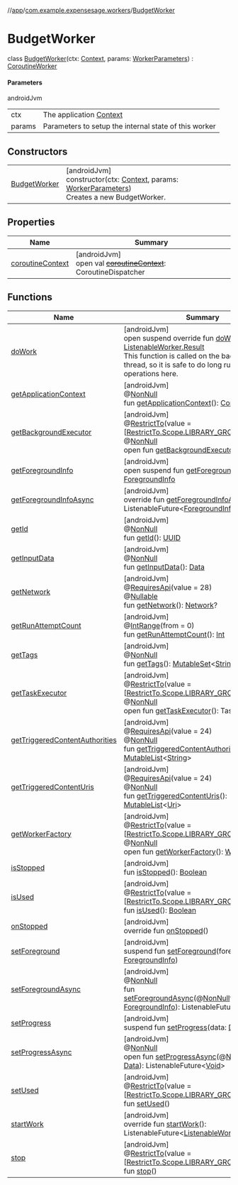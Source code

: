 //[app](../../../index.md)/[com.example.expensesage.workers](../index.md)/[BudgetWorker](index.md)

# BudgetWorker

class [BudgetWorker](index.md)(ctx: [Context](https://developer.android.com/reference/kotlin/android/content/Context.html), params: [WorkerParameters](https://developer.android.com/reference/kotlin/androidx/work/WorkerParameters.html)) : [CoroutineWorker](https://developer.android.com/reference/kotlin/androidx/work/CoroutineWorker.html)

#### Parameters

androidJvm

| | |
|---|---|
| ctx | The application [Context](https://developer.android.com/reference/kotlin/android/content/Context.html) |
| params | Parameters to setup the internal state of this worker |

## Constructors

| | |
|---|---|
| [BudgetWorker](-budget-worker.md) | [androidJvm]<br>constructor(ctx: [Context](https://developer.android.com/reference/kotlin/android/content/Context.html), params: [WorkerParameters](https://developer.android.com/reference/kotlin/androidx/work/WorkerParameters.html))<br>Creates a new BudgetWorker. |

## Properties

| Name | Summary |
|---|---|
| [coroutineContext](../-sync-worker/index.md#1269180052%2FProperties%2F-912451524) | [androidJvm]<br>open val [~~coroutineContext~~](../-sync-worker/index.md#1269180052%2FProperties%2F-912451524): CoroutineDispatcher |

## Functions

| Name | Summary |
|---|---|
| [doWork](do-work.md) | [androidJvm]<br>open suspend override fun [doWork](do-work.md)(): [ListenableWorker.Result](https://developer.android.com/reference/kotlin/androidx/work/ListenableWorker.Result.html)<br>This function is called on the background thread, so it is safe to do long running operations here. |
| [getApplicationContext](../-sync-worker/index.md#-560782721%2FFunctions%2F-912451524) | [androidJvm]<br>@[NonNull](https://developer.android.com/reference/kotlin/androidx/annotation/NonNull.html)<br>fun [getApplicationContext](../-sync-worker/index.md#-560782721%2FFunctions%2F-912451524)(): [Context](https://developer.android.com/reference/kotlin/android/content/Context.html) |
| [getBackgroundExecutor](../-sync-worker/index.md#1421258461%2FFunctions%2F-912451524) | [androidJvm]<br>@[RestrictTo](https://developer.android.com/reference/kotlin/androidx/annotation/RestrictTo.html)(value = [[RestrictTo.Scope.LIBRARY_GROUP](https://developer.android.com/reference/kotlin/androidx/annotation/RestrictTo.Scope.LIBRARY_GROUP.html)])<br>@[NonNull](https://developer.android.com/reference/kotlin/androidx/annotation/NonNull.html)<br>open fun [getBackgroundExecutor](../-sync-worker/index.md#1421258461%2FFunctions%2F-912451524)(): [Executor](https://developer.android.com/reference/kotlin/java/util/concurrent/Executor.html) |
| [getForegroundInfo](../-sync-worker/index.md#1577343784%2FFunctions%2F-912451524) | [androidJvm]<br>open suspend fun [getForegroundInfo](../-sync-worker/index.md#1577343784%2FFunctions%2F-912451524)(): [ForegroundInfo](https://developer.android.com/reference/kotlin/androidx/work/ForegroundInfo.html) |
| [getForegroundInfoAsync](../-sync-worker/index.md#67363926%2FFunctions%2F-912451524) | [androidJvm]<br>override fun [getForegroundInfoAsync](../-sync-worker/index.md#67363926%2FFunctions%2F-912451524)(): ListenableFuture&lt;[ForegroundInfo](https://developer.android.com/reference/kotlin/androidx/work/ForegroundInfo.html)&gt; |
| [getId](../-sync-worker/index.md#-1759193821%2FFunctions%2F-912451524) | [androidJvm]<br>@[NonNull](https://developer.android.com/reference/kotlin/androidx/annotation/NonNull.html)<br>fun [getId](../-sync-worker/index.md#-1759193821%2FFunctions%2F-912451524)(): [UUID](https://developer.android.com/reference/kotlin/java/util/UUID.html) |
| [getInputData](../-sync-worker/index.md#-907781528%2FFunctions%2F-912451524) | [androidJvm]<br>@[NonNull](https://developer.android.com/reference/kotlin/androidx/annotation/NonNull.html)<br>fun [getInputData](../-sync-worker/index.md#-907781528%2FFunctions%2F-912451524)(): [Data](https://developer.android.com/reference/kotlin/androidx/work/Data.html) |
| [getNetwork](../-sync-worker/index.md#-1225012274%2FFunctions%2F-912451524) | [androidJvm]<br>@[RequiresApi](https://developer.android.com/reference/kotlin/androidx/annotation/RequiresApi.html)(value = 28)<br>@[Nullable](https://developer.android.com/reference/kotlin/androidx/annotation/Nullable.html)<br>fun [getNetwork](../-sync-worker/index.md#-1225012274%2FFunctions%2F-912451524)(): [Network](https://developer.android.com/reference/kotlin/android/net/Network.html)? |
| [getRunAttemptCount](../-sync-worker/index.md#1096617839%2FFunctions%2F-912451524) | [androidJvm]<br>@[IntRange](https://developer.android.com/reference/kotlin/androidx/annotation/IntRange.html)(from = 0)<br>fun [getRunAttemptCount](../-sync-worker/index.md#1096617839%2FFunctions%2F-912451524)(): [Int](https://kotlinlang.org/api/latest/jvm/stdlib/kotlin/-int/index.html) |
| [getTags](../-sync-worker/index.md#1356325797%2FFunctions%2F-912451524) | [androidJvm]<br>@[NonNull](https://developer.android.com/reference/kotlin/androidx/annotation/NonNull.html)<br>fun [getTags](../-sync-worker/index.md#1356325797%2FFunctions%2F-912451524)(): [MutableSet](https://kotlinlang.org/api/latest/jvm/stdlib/kotlin.collections/-mutable-set/index.html)&lt;[String](https://kotlinlang.org/api/latest/jvm/stdlib/kotlin/-string/index.html)&gt; |
| [getTaskExecutor](../-sync-worker/index.md#1625383462%2FFunctions%2F-912451524) | [androidJvm]<br>@[RestrictTo](https://developer.android.com/reference/kotlin/androidx/annotation/RestrictTo.html)(value = [[RestrictTo.Scope.LIBRARY_GROUP](https://developer.android.com/reference/kotlin/androidx/annotation/RestrictTo.Scope.LIBRARY_GROUP.html)])<br>@[NonNull](https://developer.android.com/reference/kotlin/androidx/annotation/NonNull.html)<br>open fun [getTaskExecutor](../-sync-worker/index.md#1625383462%2FFunctions%2F-912451524)(): TaskExecutor |
| [getTriggeredContentAuthorities](../-sync-worker/index.md#514689021%2FFunctions%2F-912451524) | [androidJvm]<br>@[RequiresApi](https://developer.android.com/reference/kotlin/androidx/annotation/RequiresApi.html)(value = 24)<br>@[NonNull](https://developer.android.com/reference/kotlin/androidx/annotation/NonNull.html)<br>fun [getTriggeredContentAuthorities](../-sync-worker/index.md#514689021%2FFunctions%2F-912451524)(): [MutableList](https://kotlinlang.org/api/latest/jvm/stdlib/kotlin.collections/-mutable-list/index.html)&lt;[String](https://kotlinlang.org/api/latest/jvm/stdlib/kotlin/-string/index.html)&gt; |
| [getTriggeredContentUris](../-sync-worker/index.md#-1016068107%2FFunctions%2F-912451524) | [androidJvm]<br>@[RequiresApi](https://developer.android.com/reference/kotlin/androidx/annotation/RequiresApi.html)(value = 24)<br>@[NonNull](https://developer.android.com/reference/kotlin/androidx/annotation/NonNull.html)<br>fun [getTriggeredContentUris](../-sync-worker/index.md#-1016068107%2FFunctions%2F-912451524)(): [MutableList](https://kotlinlang.org/api/latest/jvm/stdlib/kotlin.collections/-mutable-list/index.html)&lt;[Uri](https://developer.android.com/reference/kotlin/android/net/Uri.html)&gt; |
| [getWorkerFactory](../-sync-worker/index.md#-473896752%2FFunctions%2F-912451524) | [androidJvm]<br>@[RestrictTo](https://developer.android.com/reference/kotlin/androidx/annotation/RestrictTo.html)(value = [[RestrictTo.Scope.LIBRARY_GROUP](https://developer.android.com/reference/kotlin/androidx/annotation/RestrictTo.Scope.LIBRARY_GROUP.html)])<br>@[NonNull](https://developer.android.com/reference/kotlin/androidx/annotation/NonNull.html)<br>open fun [getWorkerFactory](../-sync-worker/index.md#-473896752%2FFunctions%2F-912451524)(): [WorkerFactory](https://developer.android.com/reference/kotlin/androidx/work/WorkerFactory.html) |
| [isStopped](../-sync-worker/index.md#-43937871%2FFunctions%2F-912451524) | [androidJvm]<br>fun [isStopped](../-sync-worker/index.md#-43937871%2FFunctions%2F-912451524)(): [Boolean](https://kotlinlang.org/api/latest/jvm/stdlib/kotlin/-boolean/index.html) |
| [isUsed](../-sync-worker/index.md#2101847327%2FFunctions%2F-912451524) | [androidJvm]<br>@[RestrictTo](https://developer.android.com/reference/kotlin/androidx/annotation/RestrictTo.html)(value = [[RestrictTo.Scope.LIBRARY_GROUP](https://developer.android.com/reference/kotlin/androidx/annotation/RestrictTo.Scope.LIBRARY_GROUP.html)])<br>fun [isUsed](../-sync-worker/index.md#2101847327%2FFunctions%2F-912451524)(): [Boolean](https://kotlinlang.org/api/latest/jvm/stdlib/kotlin/-boolean/index.html) |
| [onStopped](../-sync-worker/index.md#-1990082143%2FFunctions%2F-912451524) | [androidJvm]<br>override fun [onStopped](../-sync-worker/index.md#-1990082143%2FFunctions%2F-912451524)() |
| [setForeground](../-sync-worker/index.md#317365985%2FFunctions%2F-912451524) | [androidJvm]<br>suspend fun [setForeground](../-sync-worker/index.md#317365985%2FFunctions%2F-912451524)(foregroundInfo: [ForegroundInfo](https://developer.android.com/reference/kotlin/androidx/work/ForegroundInfo.html)) |
| [setForegroundAsync](../-sync-worker/index.md#-1269350234%2FFunctions%2F-912451524) | [androidJvm]<br>@[NonNull](https://developer.android.com/reference/kotlin/androidx/annotation/NonNull.html)<br>fun [setForegroundAsync](../-sync-worker/index.md#-1269350234%2FFunctions%2F-912451524)(@[NonNull](https://developer.android.com/reference/kotlin/androidx/annotation/NonNull.html)foregroundInfo: [ForegroundInfo](https://developer.android.com/reference/kotlin/androidx/work/ForegroundInfo.html)): ListenableFuture&lt;[Void](https://developer.android.com/reference/kotlin/java/lang/Void.html)&gt; |
| [setProgress](../-sync-worker/index.md#1755411902%2FFunctions%2F-912451524) | [androidJvm]<br>suspend fun [setProgress](../-sync-worker/index.md#1755411902%2FFunctions%2F-912451524)(data: [Data](https://developer.android.com/reference/kotlin/androidx/work/Data.html)) |
| [setProgressAsync](../-sync-worker/index.md#-348364649%2FFunctions%2F-912451524) | [androidJvm]<br>@[NonNull](https://developer.android.com/reference/kotlin/androidx/annotation/NonNull.html)<br>open fun [setProgressAsync](../-sync-worker/index.md#-348364649%2FFunctions%2F-912451524)(@[NonNull](https://developer.android.com/reference/kotlin/androidx/annotation/NonNull.html)data: [Data](https://developer.android.com/reference/kotlin/androidx/work/Data.html)): ListenableFuture&lt;[Void](https://developer.android.com/reference/kotlin/java/lang/Void.html)&gt; |
| [setUsed](../-sync-worker/index.md#1019169525%2FFunctions%2F-912451524) | [androidJvm]<br>@[RestrictTo](https://developer.android.com/reference/kotlin/androidx/annotation/RestrictTo.html)(value = [[RestrictTo.Scope.LIBRARY_GROUP](https://developer.android.com/reference/kotlin/androidx/annotation/RestrictTo.Scope.LIBRARY_GROUP.html)])<br>fun [setUsed](../-sync-worker/index.md#1019169525%2FFunctions%2F-912451524)() |
| [startWork](../-sync-worker/index.md#-1181660772%2FFunctions%2F-912451524) | [androidJvm]<br>override fun [startWork](../-sync-worker/index.md#-1181660772%2FFunctions%2F-912451524)(): ListenableFuture&lt;[ListenableWorker.Result](https://developer.android.com/reference/kotlin/androidx/work/ListenableWorker.Result.html)&gt; |
| [stop](../-sync-worker/index.md#-441314364%2FFunctions%2F-912451524) | [androidJvm]<br>@[RestrictTo](https://developer.android.com/reference/kotlin/androidx/annotation/RestrictTo.html)(value = [[RestrictTo.Scope.LIBRARY_GROUP](https://developer.android.com/reference/kotlin/androidx/annotation/RestrictTo.Scope.LIBRARY_GROUP.html)])<br>fun [stop](../-sync-worker/index.md#-441314364%2FFunctions%2F-912451524)() |
